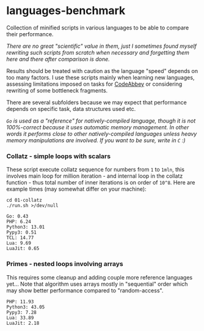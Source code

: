 # languages-benchmark

Collection of minified scripts in various languages to be able to compare their performance.

_There are no great "scientific" value in them, just I sometimes found myself rewriting such
scripts from scratch when necessary and forgetting them here and there after comparison is done._

Results should be treated with caution as the language "speed" depends on too many factors.
I use these scripts mainly when learning new languages, assessing limitations imposed on
tasks for [CodeAbbey](https://www.codeabbey.com) or considering rewriting of some bottleneck
fragments.

There are several subfolders because we may expect that performance depends on specific
task, data structures used etc.

_`Go` is used as a "reference" for natively-compiled language, though it is not 100%-correct
because it uses automatic memory management. In other words it performs close to other
natively-compiled languages unless heavy memory manipulations are involved.
If you want to be sure, write in `C` :)_

### Collatz - simple loops with scalars

These script execute collatz sequence for numbers from `1` to `1mln`, this involves main
loop for million iteration - and internal loop in the collatz function - thus total
number of inner iterations is on order of `10^8`. Here are example times (may somewhat differ on your machine):

    cd 01-collatz
    ./run.sh >/dev/null

    Go: 0.43
    PHP: 6.24
    Python3: 13.01
    Pypy3: 0.51
    TCL: 14.77
    Lua: 9.69
    LuaJit: 0.65

### Primes - nested loops involving arrays

This requires some cleanup and adding couple more reference languages yet...
Note that algorithm uses arrays mostly in "sequential" order which may
show better performance compared to "random-access".

    PHP: 11.93
    Python3: 43.05
    Pypy3: 7.28
    Lua: 33.89
    LuaJit: 2.18

